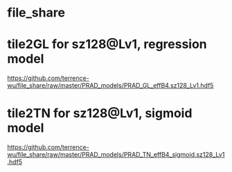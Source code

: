 # file_share
# tile2GL for sz128@Lv1, regression model
https://github.com/terrence-wu/file_share/raw/master/PRAD_models/PRAD_GL_effB4.sz128_Lv1.hdf5

# tile2TN for sz128@Lv1, sigmoid model
https://github.com/terrence-wu/file_share/raw/master/PRAD_models/PRAD_TN_effB4_sigmoid.sz128_Lv1.hdf5

